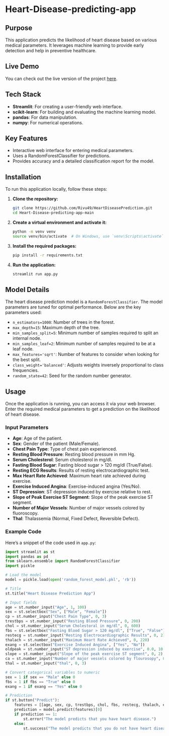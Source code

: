# Heart-Disease-predicting-app

## Purpose

This application predicts the likelihood of heart disease based on various medical parameters. It leverages machine learning to provide early detection and help in preventive healthcare.
## Live Demo

You can check out the live version of the project [here](https://heartpredict.streamlit.app/).



## Tech Stack

- **Streamlit**: For creating a user-friendly web interface.
- **scikit-learn**: For building and evaluating the machine learning model.
- **pandas**: For data manipulation.
- **numpy**: For numerical operations.

## Key Features

- Interactive web interface for entering medical parameters.
- Uses a RandomForestClassifier for predictions.
- Provides accuracy and a detailed classification report for the model.

## Installation

To run this application locally, follow these steps:

1. **Clone the repository:**
    ```bash
    git clone https://github.com/Rivu49/HeartDiseasePrediction.git
    cd Heart-Disease-predicting-app-main
    ```

2. **Create a virtual environment and activate it:**
    ```bash
    python -m venv venv
    source venv/bin/activate  # On Windows, use `venv\Scripts\activate`
    ```

3. **Install the required packages:**
    ```bash
    pip install -r requirements.txt
    ```

4. **Run the application:**
    ```bash
    streamlit run app.py
    ```

## Model Details

The heart disease prediction model is a `RandomForestClassifier`. The model parameters are tuned for optimal performance. Below are the key parameters used:

- `n_estimators=1000`: Number of trees in the forest.
- `max_depth=15`: Maximum depth of the tree.
- `min_samples_split=5`: Minimum number of samples required to split an internal node.
- `min_samples_leaf=2`: Minimum number of samples required to be at a leaf node.
- `max_features='sqrt'`: Number of features to consider when looking for the best split.
- `class_weight='balanced'`: Adjusts weights inversely proportional to class frequencies.
- `random_state=42`: Seed for the random number generator.

## Usage

Once the application is running, you can access it via your web browser. Enter the required medical parameters to get a prediction on the likelihood of heart disease.

### Input Parameters

- **Age**: Age of the patient.
- **Sex**: Gender of the patient (Male/Female).
- **Chest Pain Type**: Type of chest pain experienced.
- **Resting Blood Pressure**: Resting blood pressure in mm Hg.
- **Serum Cholesterol**: Serum cholesterol in mg/dl.
- **Fasting Blood Sugar**: Fasting blood sugar > 120 mg/dl (True/False).
- **Resting ECG Results**: Results of resting electrocardiographic test.
- **Max Heart Rate Achieved**: Maximum heart rate achieved during exercise.
- **Exercise Induced Angina**: Exercise-induced angina (Yes/No).
- **ST Depression**: ST depression induced by exercise relative to rest.
- **Slope of Peak Exercise ST Segment**: Slope of the peak exercise ST segment.
- **Number of Major Vessels**: Number of major vessels colored by fluoroscopy.
- **Thal**: Thalassemia (Normal, Fixed Defect, Reversible Defect).

### Example Code

Here’s a snippet of the code used in `app.py`:

```python
import streamlit as st
import pandas as pd
from sklearn.ensemble import RandomForestClassifier
import pickle

# Load the model
model = pickle.load(open('random_forest_model.pkl', 'rb'))

# Title
st.title("Heart Disease Prediction App")

# Input fields
age = st.number_input("Age", 1, 100)
sex = st.selectbox("Sex", ["Male", "Female"])
cp = st.number_input("Chest Pain Type", 0, 3)
trestbps = st.number_input("Resting Blood Pressure", 0, 200)
chol = st.number_input("Serum Cholestoral in mg/dl", 0, 600)
fbs = st.selectbox("Fasting Blood Sugar > 120 mg/dl", ["True", "False"])
restecg = st.number_input("Resting Electrocardiographic Results", 0, 2)
thalach = st.number_input("Maximum Heart Rate Achieved", 0, 220)
exang = st.selectbox("Exercise Induced Angina", ["Yes", "No"])
oldpeak = st.number_input("ST depression induced by exercise", 0.0, 10.0)
slope = st.number_input("Slope of the peak exercise ST segment", 0, 2)
ca = st.number_input("Number of major vessels colored by flourosopy", 0, 3)
thal = st.number_input("thal", 0, 3)

# Convert categorical variables to numeric
sex = 1 if sex == "Male" else 0
fbs = 1 if fbs == "True" else 0
exang = 1 if exang == "Yes" else 0

# Prediction
if st.button("Predict"):
    features = [[age, sex, cp, trestbps, chol, fbs, restecg, thalach, exang, oldpeak, slope, ca, thal]]
    prediction = model.predict(features)[0]
    if prediction == 1:
        st.error("The model predicts that you have heart disease.")
    else:
        st.success("The model predicts that you do not have heart disease.")

